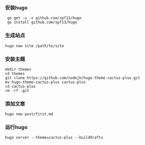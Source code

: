 ### 安装hugo  
``` shell  
 go get -u -v github.com/spf13/hugo  
 go install github.com/spf13/hugo  
```  

### 生成站点 
``` shell  
hugo new site /path/to/site 
``` 

### 安装主题 
``` shell
mkdir themes   
cd themes  
git clone https://github.com/nodejh/hugo-theme-cactus-plus.git  
mv hugo-theme-cactus-plus cactus-plus  
cd cactus-plus  
rm -rf .git  
``` 

### 添加文章  
``` shell  
hugo new post/first.md  
```  

### 运行hugo  
``` shell  
hugo server --theme=cactus-plus --buildDrafts  
```  


